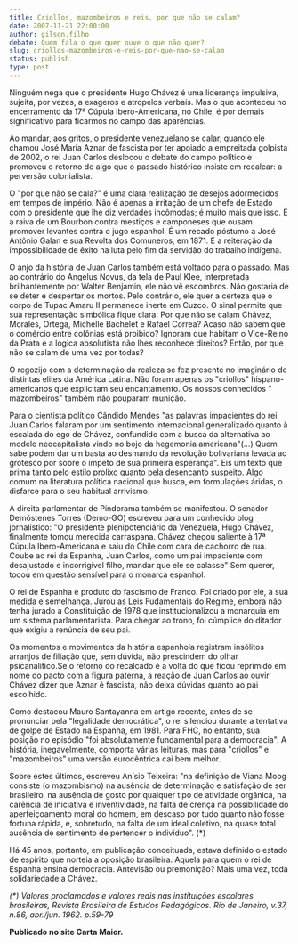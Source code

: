 ```yaml
---
title: Criollos, mazombeiros e reis, por que não se calam?
date: 2007-11-21 22:00:00
author: gilson.filho
debate: Quem fala o que quer ouve o que não quer?
slug: criollos-mazombeiros-e-reis-por-que-nao-se-calam
status: publish 
type: post
---
```


Ninguém nega que o presidente Hugo Chávez é uma liderança impulsiva, sujeita, por vezes, a exageros e atropelos verbais. Mas o que aconteceu no encerramento da 17ª Cúpula Ibero-Americana, no Chile, é por demais significativo para ficarmos no campo das aparências.


Ao mandar, aos gritos, o presidente venezuelano se calar, quando ele chamou José Maria Aznar de fascista por ter apoiado a empreitada golpista de 2002, o rei Juan Carlos deslocou o debate do campo político e promoveu o retorno de algo que o passado histórico insiste em recalcar: a perversão colonialista.


O "por que não se cala?" é uma clara realização de desejos adormecidos em tempos de império. Não é apenas a irritação de um chefe de Estado com o presidente que lhe diz verdades incômodas; é muito mais que isso. É a raiva de um Bourbon contra mestiços e camponeses que ousam promover levantes contra o jugo espanhol. É um recado póstumo a José Antônio Galan e sua Revolta dos Comuneros, em 1871. É a reiteração da impossibilidade de êxito na luta pelo fim da servidão do trabalho indígena.


O anjo da história de Juan Carlos também está voltado para o passado. Mas ao contrário do Angelus Novus, da tela de Paul Klee, interpretada brilhantemente por Walter Benjamin, ele não vê escombros. Não gostaria de se deter e despertar os mortos. Pelo contrário, ele quer a certeza que o corpo de Tupac Amaru II permanece inerte em Cuzco. O sinal permite que sua representação simbólica fique clara: Por que não se calam Chávez, Morales, Ortega, Michelle Bachelet e Rafael Correa? Acaso não sabem que o comércio entre colônias está proibido? Ignoram que habitam o Vice-Reino da Prata e a lógica absolutista não lhes reconhece direitos? Então, por que não se calam de uma vez por todas?


O regozijo com a determinação da realeza se fez presente no imaginário de distintas elites da América Latina. Não foram apenas os "criollos" hispano-americanos que explicitam seu encantamento. Os nossos conhecidos " mazombeiros" também não pouparam munição.


Para o cientista político Cândido Mendes "as palavras impacientes do rei Juan Carlos falaram por um sentimento internacional generalizado quanto à escalada do ego de Chávez, confundido com a busca da alternativa ao modelo neocapitalista vindo no bojo da hegemonia americana"(...) Quem sabe podem dar um basta ao desmando da revolução bolivariana levada ao grotesco por sobre o ímpeto de sua primeira esperança". Eis um texto que prima tanto pelo estilo prolixo quanto pela desencanto suspeito. Algo comum na literatura política nacional que busca, em formulações áridas, o disfarce para o seu habitual arrivismo.


A direita parlamentar de Pindorama também se manifestou. O senador Demóstenes Torres (Demo-GO) escreveu para um conhecido blog jornalístico: "O presidente plenipotenciário da Venezuela, Hugo Chávez, finalmente tomou merecida carraspana. Chávez chegou saliente à 17ª Cúpula Ibero-Americana e saiu do Chile com cara de cachorro de rua. Coube ao rei da Espanha, Juan Carlos, como um pai impaciente com desajustado e incorrigível filho, mandar que ele se calasse" Sem querer, tocou em questão sensível para o monarca espanhol.


O rei de Espanha é produto do fascismo de Franco. Foi criado por ele, à sua medida e semelhança. Jurou as Leis Fudamentais do Regime, embora não tenha jurado a Constituição de 1978 que institucionalizou a monarquia em um sistema parlamentarista. Para chegar ao trono, foi cúmplice do ditador que exigiu a renúncia de seu pai.


Os momentos e movimentos da história espanhola registram insólitos arranjos de filiação que, sem dúvida, não prescindem do olhar psicanalítico.Se o retorno do recalcado é a volta do que ficou reprimido em nome do pacto com a figura paterna, a reação de Juan Carlos ao ouvir Chávez dizer que Aznar é fascista, não deixa dúvidas quanto ao pai escolhido.


Como destacou Mauro Santayanna em artigo recente, antes de se pronunciar pela "legalidade democrática", o rei silenciou durante a tentativa de golpe de Estado na Espanha, em 1981. Para FHC, no entanto, sua posição no episódio "foi absolutamente fundamental para a democracia". A história, inegavelmente, comporta várias leituras, mas para "criollos" e "mazombeiros" uma versão eurocêntrica cai bem melhor. 


Sobre estes últimos, escreveu Anísio Teixeira: "na definição de Viana Moog consiste (o mazombismo) na ausência de determinação e satisfação de ser brasileiro, na ausência de gosto por qualquer tipo de atividade orgânica, na carência de iniciativa e inventividade, na falta de crença na possibilidade do aperfeiçoamento moral do homem, em descaso por tudo quanto não fosse fortuna rápida, e, sobretudo, na falta de um ideal coletivo, na quase total ausência de sentimento de pertencer o indivíduo". (\*)


Há 45 anos, portanto, em publicação conceituada, estava definido o estado de espírito que norteia a oposição brasileira. Aquela para quem o rei de Espanha ensina democracia. Antevisão ou premonição? Mais uma vez, toda solidariedade a Chávez.


*(\*) Valores proclamados e valores reais nas instituições escolares brasileiras, Revista Brasileira de Estudos Pedagógicos. Rio de Janeiro, v.37, n.86, abr./jun. 1962. p.59-79*


**Publicado no site Carta Maior.**


